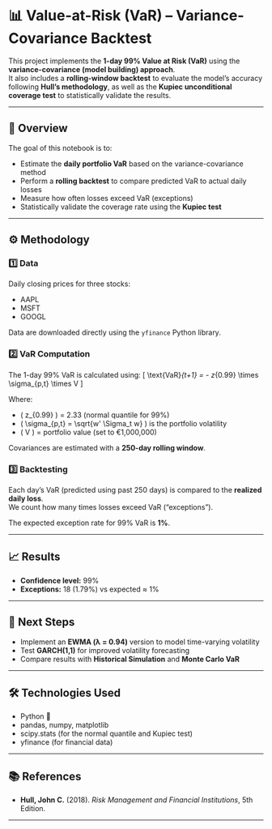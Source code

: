 # 📊 Value-at-Risk (VaR) – Variance-Covariance Backtest

This project implements the **1-day 99% Value at Risk (VaR)** using the **variance-covariance (model building) approach**.  
It also includes a **rolling-window backtest** to evaluate the model’s accuracy following **Hull’s methodology**, as well as the **Kupiec unconditional coverage test** to statistically validate the results.

---

## 🧠 Overview

The goal of this notebook is to:
- Estimate the **daily portfolio VaR** based on the variance-covariance method  
- Perform a **rolling backtest** to compare predicted VaR to actual daily losses  
- Measure how often losses exceed VaR (exceptions)  
- Statistically validate the coverage rate using the **Kupiec test**

---

## ⚙️ Methodology

### 1️⃣ Data
Daily closing prices for three stocks:
- AAPL  
- MSFT  
- GOOGL  

Data are downloaded directly using the `yfinance` Python library.

### 2️⃣ VaR Computation
The 1-day 99% VaR is calculated using:
\[
\text{VaR}_{t+1} = - z_{0.99} \times \sigma_{p,t} \times V
\]

Where:
- \( z_{0.99} \) = 2.33 (normal quantile for 99%)
- \( \sigma_{p,t} = \sqrt{w' \Sigma_t w} \) is the portfolio volatility
- \( V \) = portfolio value (set to €1,000,000)

Covariances are estimated with a **250-day rolling window**.

### 3️⃣ Backtesting
Each day’s VaR (predicted using past 250 days) is compared to the **realized daily loss**.  
We count how many times losses exceed VaR (“exceptions”).

The expected exception rate for 99% VaR is **1%**.

---

## 📈 Results

- **Confidence level:** 99%  
- **Exceptions:** 18 (1.79%) vs expected ≈ 1%  



---

## 🧩 Next Steps

- Implement an **EWMA (λ = 0.94)** version to model time-varying volatility  
- Test **GARCH(1,1)** for improved volatility forecasting  
- Compare results with **Historical Simulation** and **Monte Carlo VaR**

---

## 🛠️ Technologies Used
- Python 🐍  
- pandas, numpy, matplotlib  
- scipy.stats (for the normal quantile and Kupiec test)  
- yfinance (for financial data)

---

## 📚 References
- **Hull, John C.** (2018). *Risk Management and Financial Institutions*, 5th Edition.  
---

